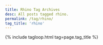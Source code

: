 ```yaml
---
title: Rhino Tag Archives
desc: All posts tagged rhino.
permalink: /tag/rhino/
tag_title: 'rhino'
---
```

{% include tagloop.html tag=page.tag_title %}